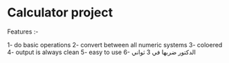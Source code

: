 # Calculator project
Features :-

  1- do basic operations 
  2- convert between all numeric systems
  3- coloered
  4- output is always clean
  5- easy to use
  6- الدكتور ضربها في 3 ثواني
  
